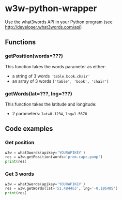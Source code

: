 w3w-python-wrapper
==================

Use the what3words API in your Python program (see http://developer.what3words.com/api)

## Functions

### getPosition(words=???)
This function takes the words parameter as either:
- a string of 3 words `'table.book.chair'`
- an array of 3 words `['table', 'book', 'chair']`

### getWords(lat=???, lng=???)
This function takes the latitude and longitude:
- 2 parameters:  `lat=0.1234`, `lng=1.5678`

## Code examples

### Get position
```python
w3w = what3words(apikey='YOURAPIKEY')
res = w3w.getPosition(words='prom.cape.pump')
print(res)
```

### Get 3 words
```python
w3w = what3words(apikey='YOURAPIKEY')
res = w3w.getWords(lat='51.484463', lng='-0.195405')
print(res)
```
